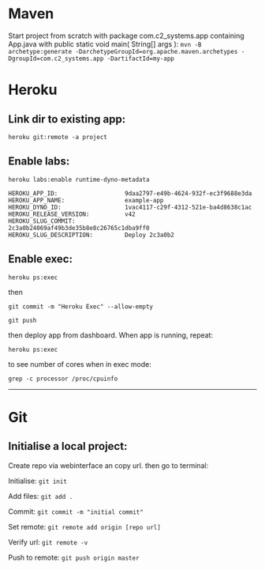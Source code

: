 # Maven
Start project from scratch with package com.c2_systems.app containing App.java with public static void main( String[] args ):
`mvn -B archetype:generate -DarchetypeGroupId=org.apache.maven.archetypes -DgroupId=com.c2_systems.app -DartifactId=my-app`

# Heroku

## Link dir to existing app:

`heroku git:remote -a project`

## Enable labs:

`heroku labs:enable runtime-dyno-metadata`

```
HEROKU_APP_ID:                   9daa2797-e49b-4624-932f-ec3f9688e3da
HEROKU_APP_NAME:                 example-app
HEROKU_DYNO_ID:                  1vac4117-c29f-4312-521e-ba4d8638c1ac
HEROKU_RELEASE_VERSION:          v42
HEROKU_SLUG_COMMIT:              2c3a0b24069af49b3de35b8e8c26765c1dba9ff0
HEROKU_SLUG_DESCRIPTION:         Deploy 2c3a0b2
```

## Enable exec:

`heroku ps:exec`

then

`git commit -m "Heroku Exec" --allow-empty`

`git push`

then deploy app from  dashboard.
When app is running, repeat:

`heroku ps:exec`

to see number of cores when in  exec mode:

`grep -c processor /proc/cpuinfo`

---
# Git

## Initialise a local project:
Create repo via webinterface an copy url.
then go to terminal:

Initialise:
`git init`

Add files:
`git add .`

Commit:
`git commit -m "initial commit"`

Set remote:
`git remote add origin [repo url]`

Verify url:
`git remote -v`

Push to remote:
`git push origin master`
